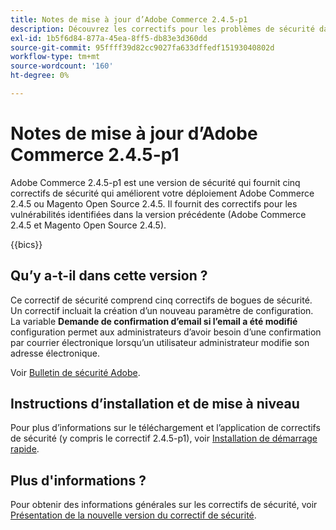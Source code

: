 ```yaml
---
title: Notes de mise à jour d’Adobe Commerce 2.4.5-p1
description: Découvrez les correctifs pour les problèmes de sécurité dans la version 2.4.5-p1 d’Adobe Commerce.
exl-id: 1b5f6d84-877a-45ea-8ff5-db83e3d360dd
source-git-commit: 95ffff39d82cc9027fa633dffedf15193040802d
workflow-type: tm+mt
source-wordcount: '160'
ht-degree: 0%

---
```


# Notes de mise à jour d’Adobe Commerce 2.4.5-p1

Adobe Commerce 2.4.5-p1 est une version de sécurité qui fournit cinq correctifs de sécurité qui améliorent votre déploiement Adobe Commerce 2.4.5 ou Magento Open Source 2.4.5. Il fournit des correctifs pour les vulnérabilités identifiées dans la version précédente (Adobe Commerce 2.4.5 et Magento Open Source 2.4.5).

{{bics}}

## Qu’y a-t-il dans cette version ?

Ce correctif de sécurité comprend cinq correctifs de bogues de sécurité. Un correctif incluait la création d’un nouveau paramètre de configuration. La variable **Demande de confirmation d’email si l’email a été modifié** configuration permet aux administrateurs d’avoir besoin d’une confirmation par courrier électronique lorsqu’un utilisateur administrateur modifie son adresse électronique. <!-- AC-6292-->

Voir [Bulletin de sécurité Adobe](https://helpx.adobe.com/security/products/magento/apsb22-48.html).

## Instructions d’installation et de mise à niveau

Pour plus d’informations sur le téléchargement et l’application de correctifs de sécurité (y compris le correctif 2.4.5-p1), voir [Installation de démarrage rapide](../../../installation/composer.md).

## Plus d&#39;informations ?

Pour obtenir des informations générales sur les correctifs de sécurité, voir [Présentation de la nouvelle version du correctif de sécurité](https://community.magento.com/t5/Magento-DevBlog/Introducing-the-New-Security-Patch-Release/ba-p/141287).
